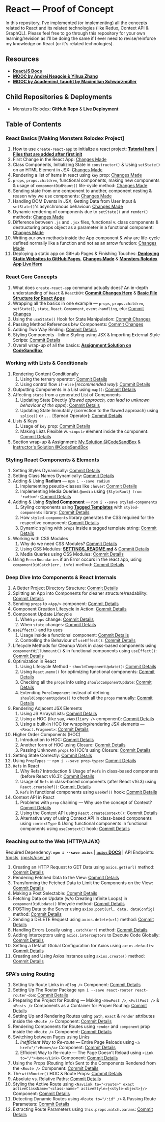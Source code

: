 # React &mdash; Proof of Concept

In this repository, I've implemented (or implementing) all the concepts related to React and its related technologies (like Redux, Context API & GraphQL). Please feel free to go through this repository for your own learning/revision as I'll be doing the same if I ever need to revise/reinforce my knowledge on React (or it's related technologies).

## Resources

- **[ReactJS Docs](https://reactjs.org/docs/getting-started.html)**
- **[MOOC by Andrei Neagoie & Yihua Zhang](https://www.udemy.com/course/complete-react-developer-zero-to-mastery/)**
- **[MOOC by Academind, taught by Maximilian Schwarzmüller](https://www.udemy.com/course/react-the-complete-guide-incl-redux/)**

## Child Repositories & Deployments

- Monsters Rolodex: **[GitHub Repo](https://github.com/Ch-sriram/monsters-rolodex)** & **[Live Deployment](https://ch-sriram.github.io/monsters-rolodex/)**

## Table of Contents

### React Basics [Making Monsters Rolodex Project]

1. How to use `create-react-app` to initialize a react project: **[Tutorial here](https://create-react-app.dev/docs/getting-started/)** | **[Files that are added after first init](https://github.com/Ch-sriram/react/commit/2d7171fc2ed9630763add888d05055dd2c1b84cd)**
2. First Change in the React App: [Changes Made](https://github.com/Ch-sriram/react/commit/e4e33f5a09623ccadb2a2c81040f2a2cfc78edae)
3. Class Components, Initializing State in `constructor()` & Using `setState()` on an HTML Element in JSX: [Changes Made](https://github.com/Ch-sriram/react/commit/6ba9039e690b03f81d8626ca17838a3376668e4d)
4. Rendering a list of items in react using `key` prop: [Changes Made](https://github.com/Ch-sriram/react/commit/64cf86beee99dcc3457918be5e3240546dc68b57)
5. `props`, `props.children`, functional components, making new components & usage of `componentDidMount()` life-cycle method: [Changes Made](https://github.com/Ch-sriram/react/commit/3e55acecc9c12d8328047de7669a4532072a6294)
6. Sending state from one component to another, component nesting & reason why we use components: [Changes Made](https://github.com/Ch-sriram/react/commit/bbb046138407be5c45422966ffce22faac9563d1)
7. Handling DOM Events in JSX, Getting Data from User Input & `setState()`'s asynchronous behaviour: [Changes Made](https://github.com/Ch-sriram/react/commit/13265c1fbb5e4d90bb0f82e8ac5fbe4287de67b5)
8. Dynamic rendering of components due to `setState()` and `render()` methods: [Changes Made](https://github.com/Ch-sriram/react/commit/5a4d5970d90b1871b46c9cbc04c02d3a38560014)
9. Difference between `.js` and `.jsx` files, functional v. class components & destructuring props object as a parameter in a functional component: [Changes Made](https://github.com/Ch-sriram/react/commit/d4019dad916dcdd797e18b3dc3bf19660a5fbbd4)
10. Writing our own methods inside the App component & why are life-cycle defined normally like a function and not as an arrow function: [Changes Made](https://github.com/Ch-sriram/react/commit/0a7c9b5976d59cc669f9df698e9c8090ceda63cf)
11. Deploying a static app on GitHub Pages & Finishing Touches: **[Deploying Static Websites to GitHub Pages](https://github.com/Ch-sriram/react/wiki/Steps-for-Hosting-a-Static-Website-on-Github-Pages)**, **[Changes Made](https://github.com/Ch-sriram/react/commit/3250b1f3e7777041ff7f5eeb39ea6cb27fd724d9)** & **[Monsters Rolodex App Live Here](https://ch-sriram.github.io/monsters-rolodex/)**

### React Core Concepts

1. What does `create-react-app` command actually does? An in-depth understanding of `React` & `ReactDOM`: **[Commit Changes Here](https://github.com/Ch-sriram/react/commit/cec0bbd55d40359ad89cdb36431ad515683b080b)** & **[Basic File Structure for React Apps](https://github.com/Ch-sriram/react/wiki/Internal-details-of-%60create-react-app%60)**
2. Wrapping all the basics in one example &mdash; `props`, `props.children`, `setState()`, `state`, `React.Component`, `event-handling`, etc: [Commit Changes](https://github.com/Ch-sriram/react/commit/502f6498ae510a2f4f9587360ca5f7103162268c)
3. Using the `useState()` Hook for State Manipulation: [Commit Changes](https://github.com/Ch-sriram/react/commit/9fc62c6a1789475185a03fde1f3bbdea30eb6006)
4. Passing Method References b/w Components: [Commit Changes](https://github.com/Ch-sriram/react/commit/26932a76eddc8cae3dfcba44c1ff17cbca39257c)
5. Adding Two Way Binding: [Commit Details](https://github.com/Ch-sriram/react/commit/0beb8af51db9729c4d85fdca907c6fa25f17469e)
6. Styling Components - Inline Styling using JSX & Importing External Style Scripts: [Commit Details](https://github.com/Ch-sriram/react/commit/a99514cdf74aebffa8afbad61a5f6115965f6143)
7. Overall wrap-up of all the basics: **[Assignment Solution on CodeSandBox](https://codesandbox.io/s/modest-wu-n9k5w?file=/src/components/user-input/user-input.component.jsx)**

### Working with Lists & Conditionals

1. Rendering Content Conditionally
   1. Using the ternary operator: [Commit Details](https://github.com/Ch-sriram/react/commit/5dc2b1ad364b6f8923eff44af488a93a5472684d)
   2. Using control flow `if-else` \[*recommended way*\]: [Commit Details](https://github.com/Ch-sriram/react/commit/d36965daf7737f04325c67d6fb9ce889d2d8f089)
2. Outputting Components in a List using `map()`: [Commit Details](https://github.com/Ch-sriram/react/commit/4b3d246804331808d6fbc9fb4ef077277e39cc8a)
3. Affecting `state` from a generated List of Components
   1. Updating State Directly (*flawed approach, can lead to unknown behaviour of the apps*): [Commit Details](https://github.com/Ch-sriram/react/commit/91c6424f4bdce8b71542c0a6cdb396475c6adff7)
   2. Updating State Immutably (correction to the flawed approach) using `splice()` or `...` [Spread Operator]: [Commit Details](https://github.com/Ch-sriram/react/commit/0936c2c3b540f808a7139ec400bfe1dbab9de76e)
4. Lists & Keys
   1. Usage of `key` prop: [Commit Details](https://github.com/Ch-sriram/react/commit/52235c6906dfd14d20103adb78378881ac2c6b2d)
   2. Making Lists Flexible w. `<input>` element inside the component: [Commit Details](https://github.com/Ch-sriram/react/commit/dd55f73a1ef6a0d44cc1b6a3bb33df31b357a47e)
5. Section wrap-up & Assignment: [My Solution @CodeSandBox](https://codesandbox.io/s/staging-morning-offcj?file=/src/App.js) & [Instructor's Solution @CodeSandBox](https://codesandbox.io/s/blissful-rosalind-fu2gm?file=/src/App.js)

### Styling React Components & Elements

1. Setting Styles Dynamically: [Commit Details](https://github.com/Ch-sriram/react/commit/059ada885e7f271fbb75699f6c9d6cd474659971)
2. Setting Class Names Dynamically: [Commit Details](https://github.com/Ch-sriram/react/commit/c90a8f0b7d98099ceca69ad49345cbbbd7655da4)
3. Adding & Using **Radium** &mdash; `npm i --save radium`
   1. Implementing pseudo-classes like `:hover`: [Commit Details](https://github.com/Ch-sriram/react/commit/38a692d77d9a570af38d8a09f3749532ded7b50e)
   2. Implementing Media Queries `@media` using `{StyleRoot} from 'radium'`: [Commit Details](https://github.com/Ch-sriram/react/commit/74f0f476ae0005ddb5758b0211ac72d2be325e3a)
4. Adding & Using **[Styled Component](https://styled-components.com/)** &mdash; `npm i --save styled-components`
   1. Styling components using **[Tagged Templates](https://developer.mozilla.org/en-US/docs/Web/JavaScript/Reference/Template_literals#Tagged_templates)** with `styled-components` library: [Commit Details](https://github.com/Ch-sriram/react/commit/8ef490f993bd392b6476629545d2b0fc7e5eb32c)
   2. How `styled-components` library generates the CSS required for the respective component: [Commit Details](https://github.com/Ch-sriram/react/commit/d9129cd0692a88d143b3c76adb995b0033090da0)
   3. Dynamic styling with `props` inside a tagged template string: [Commit Details](https://github.com/Ch-sriram/react/commit/55bceb0995517afb22f04d569f308fb69d9d041b)
5. Working with CSS Modules
   1. Why do we need CSS Modules? [Commit Details](https://github.com/Ch-sriram/react/commit/bb869417d81ec0bf0eaa55ec6458165ad76a1080)
   2. Using CSS Modules: **[SETTINGS_README.md](https://github.com/Ch-sriram/react/blob/dev/react-examples/CSS_MODULES_SETTINGS_REACT_SCRIPTS_V1.md)** & [Commit Details](https://github.com/Ch-sriram/react/commit/d5f38daabc91f707bee2246bfb060ea8cbe59e76)
   3. Media Queries using CSS Modules: [Commit Details](https://github.com/Ch-sriram/react/commit/b430521e24e2caf066a59e0c98805b9b77caecb6)
6. Using `ErrorBoundaries` if an Error occurs in the react app, using `componentDidCatch(err, info)` method: [Commit Details](https://github.com/Ch-sriram/react/commit/9fe997867620c2cd2f0ddd5e675c40b125a4d33b)

### Deep Dive Into Components & React Internals

1. A Better Project Directory Structure: [Commit Details](https://github.com/Ch-sriram/react/commit/e22fac77ab7417f37594b68f1aa1217b794d19e1)
2. Splitting an App into Components for cleaner structure/readability: [Commit Details](https://github.com/Ch-sriram/react/commit/13c56fe01c5b4b754951e1a1a839a0135f01c124)
3. Sending `props` to `<App/>` component: [Commit Details](https://github.com/Ch-sriram/react/commit/c579e1958d8f9d6b3e98aea53b8600af73c74cc8)
4. Component Creation Lifecycle in Action: [Commit Details](https://github.com/Ch-sriram/react/commit/9f703990f9a54c7fe1caeb7fe806cf9d3c07d553)
5. Component Update Lifecycle
   1. When `props` change: [Commit Details](https://github.com/Ch-sriram/react/commit/4dc01643a51e2456d42ba9b88d1956185e00bbe3)
   2. When `state` changes: [Commit Details](https://github.com/Ch-sriram/react/commit/d69afffa5c2ca4dec8f915f966c22a8d59ff6066)
6. `useEffect()` and its uses
   1. Usage inside a functional component: [Commit Details](https://github.com/Ch-sriram/react/commit/2c3f31c936f0fa3185ba6c7dffff1225b33d0d0b)
   2. Controlling the Behaviour of `useEffect()`: [Commit Details](https://github.com/Ch-sriram/react/commit/fe890d24d62d9948acc5807c5ca69a5017a94189)
7. Lifecycle Methods for Cleanup Work in class-based components using `componentWillUnmount()` & in functional components using `useEffect()`: [Commit Details](https://github.com/Ch-sriram/react/commit/5db978383c4e82130e1ba82752206a73e5049ebe)
8. Optimization in React
   1. Using Lifecycle Method - `shouldComponentUpdate()`: [Commit Details](https://github.com/Ch-sriram/react/commit/dcf7bb7d302ec04b29699dbe31fa616d9f4f123f)
   2. Using `React.memo()` for optimizing functional components: [Commit Details](https://github.com/Ch-sriram/react/commit/0b5aecceb6914057e212a9901131b54c180e63b5)
   3. Checking all the `props` info using `shouldComponentUpdate`: [Commit Details](https://github.com/Ch-sriram/react/commit/6dec77afa3170c223fc833adf04bd72ed34d3006)
   4. Extending `PureComponent` instead of defining `shouldComponentUpdate()` to check all the `props` manually: [Commit Details](https://github.com/Ch-sriram/react/commit/8efc19ec3559c40a96ac32e13588c3aa04f2e4ae)
9. Rendering Adjacent JSX Elements
   1. Using JS Arrays/Lists: [Commit Details](https://github.com/Ch-sriram/react/commit/a5cc7dc50d4a639981e4fd3e8db9541d89d40f73)
   2. Using a HOC (like say, `<Auxiliary />` component): [Commit Details](https://github.com/Ch-sriram/react/commit/849b614df6421fe6e9ac7534b5caf53482a28bb1)
   3. Using a built-in HOC for wrapping/rendering JSX elements &mdash; `<React.Fragment>`: [Commit Details](https://github.com/Ch-sriram/react/commit/90b069fc586be544e5a071d626a50bbb40830867)
10. Higher Order Components (HOC)
    1. Introduction to HOC: [Commit Details](https://github.com/Ch-sriram/react/commit/8a9645adc5ba6f86d24aaee6f988eae9a5f99ef7)
    2. Another form of HOC using Closure: [Commit Details](https://github.com/Ch-sriram/react/commit/208eda2591e9ade27f53878b107fddb6f139c05f)
    3. Passing Unknown `props` to HOC's using Closure: [Commit Details](https://github.com/Ch-sriram/react/commit/7f4ef6602745352ed89eba16e2ff97f44889f409)
11. Setting State Correctly: [Commit Details](https://github.com/Ch-sriram/react/commit/754d0e2224ca28708ca4c8cff59bad73aa4cbda9)
12. Using `PropTypes` &mdash; `npm i --save prop-types`: [Commit Details](https://github.com/Ch-sriram/react/commit/6daf605d993d4f12e6884362ae15c55f7556a67d)
13. `Refs` in React
    1. Why Refs? Introduction & Usage of `Refs` in class-based components (before React v16.3): [Commit Details](https://github.com/Ch-sriram/react/commit/f37d509963e34ba119da4b42366cc3e3c5fa14b9)
    2. Usage of `Refs` in class-based components (after React v16.3) using `React.createRef()`: [Commit Details](https://github.com/Ch-sriram/react/commit/8e4926d2695c6bcd6b4e2ce453cc6cd784119ffc)
    3. `Refs` in functional components using `useRef()` hook: [Commit Details](https://github.com/Ch-sriram/react/commit/9088c3ac9007c341cbc85b816ac57ec500ad6afa)
14. Context API in React
    1. Problems with `prop` chaining &mdash; Why use the concept of Context? [Commit Details](https://github.com/Ch-sriram/react/commit/be6a373389a4942902f261a988f46aefb5601122)
    2. Using the Context API using `React.createContext()`: [Commit Details](https://github.com/Ch-sriram/react/commit/04cbc679a15782256a93233bd77a54b38ce8be4f)
    3. Alternative way of using Context API in class-based components using `contextType` & Using functional components in functional components using `useContext()` hook: [Commit Details](https://github.com/Ch-sriram/react/commit/0e889f3bf143bdd16deafa0e370bc2b36f07a386)

### Reaching out to the Web (HTTP/AJAX)

Required Dependency: **`npm i --save axios`** | **[`axios` DOCS](https://github.com/axios/axios)** | API Endpoints: [/posts](https://jsonplaceholder.typicode.com/posts), [/posts/user_id](https://jsonplaceholder.typicode.com/posts/1)

1. Creating an HTTP Request to GET Data using `axios.get(url)` method: [Commit Details](https://github.com/Ch-sriram/react/commit/49f4acd91f0733b3d7ad6fd6e26833d0c3cf25d4)
2. Rendering Fetched Data to the View: [Commit Details](https://github.com/Ch-sriram/react/commit/c6dd030681debfbd65e24305986db453a21d67f7)
3. Transforming the Fetched Data to Limit the Components on the View: [Commit Details](https://github.com/Ch-sriram/react/commit/297ed57540e900b361b8288d10912a706a5241d0)
4. Making a Post Selectable: [Commit Details](https://github.com/Ch-sriram/react/commit/605b2fa308c400499249b723774e82a0f70b2e69)
5. Fetching Data on Update (w/o Creating Infinite Loops) in `componentDidUpdate()` lifecycle method: [Commit Details](https://github.com/Ch-sriram/react/commit/2b8b792c78972b1f75d831240b39cb9c2a21aa07)
6. POSTing Data to the Server using `axios.post(url, data, dataConfig)` method: [Commit Details](https://github.com/Ch-sriram/react/commit/16d5eb060d1f24ff6d8851bc09b6ebd999af7de3)
7. Sending a DELETE Request using `axios.delete(url)` method: [Commit Details](https://github.com/Ch-sriram/react/commit/4597b3f198bd10f30692c34526c15657cbe3619f)
8. Handling Errors Locally using `.catch(err)` method: [Commit Details](https://github.com/Ch-sriram/react/commit/1c8a87cc2b8549731c35fd4f36b9a9277f673e7a)
9. Adding Interceptors using `axios.interceptors` to Execute Code Globally: [Commit Details](https://github.com/Ch-sriram/react/commit/e72cb699a58b4e627a99567dcaa9ecbfcfef2626)
10. Setting a Default Global Configuration for Axios using `axios.defaults`: [Commit Details](https://github.com/Ch-sriram/react/commit/df370241d1f2ee2e54445986832521390b089108)
11. Creating and Using Axios Instance using `axios.create()` method: [Commit Details](https://github.com/Ch-sriram/react/commit/ce49f467fa69bb47660339882fb9307dd9db12e0)

### SPA's using Routing

1. Setting Up Route Links in `<Blog />` Component: [Commit Details](https://github.com/Ch-sriram/react/commit/b34b7005fb8bbee9ca9ef7b1cb4d475ce8f1b9f8)
2. Setting Up The Router Package `npm i --save react-router react-router-dom`: [Commit Details](https://github.com/Ch-sriram/react/commit/64ef82a4d09d2b0561861764c73a717fd754f4e4)
3. Preparing the Project for Routing &mdash; Making `<NewPost />`, `<FullPost />` & `<Posts />` Components as a Container for Proper Routing: [Commit Details](https://github.com/Ch-sriram/react/commit/e8d0a46e2892af940f600481cba861393dca051b)
4. Setting Up and Rendering Routes using `path`, `exact` & `render` attributes inside the `<Route />` Component: [Commit Details](https://github.com/Ch-sriram/react/commit/0ae8809410db1d704c99ab3b61a7a6d8e906b0f2)
5. Rendering Components for Routes using `render` and `component` prop inside the `<Route />` Component: [Commit Details](https://github.com/Ch-sriram/react/commit/9c39b5454c672cc7d8a1868190958d9ca9dca688)
6. Switching between Pages using Links
   1. *Inefficient Way to Re-route* &mdash; Entire Page Reloads using `<a href="/">Home</a>` Component: [Commit Details](https://github.com/Ch-sriram/react/commit/c5ab53754f934db1ea3fd2dba86d4e6cf4f7e7e5)
   2. Efficient Way to Re-route &mdash; The Page Doesn't Reload using `<Link to="/">Home</Link>` Component: [Commit Details](https://github.com/Ch-sriram/react/commit/1c46d5e9d96d8878e56aab1efe447ebe0f5aa905)
7. Using the Props (Routing Info) Sent to the Components Rendered from the `<Route />` Component: [Commit Details](https://github.com/Ch-sriram/react/commit/7d5a80f3669e37434f5915977cd3df6c8ad0d7fd)
8. The `withRouter()` HOC & Route Props: [Commit Details](https://github.com/Ch-sriram/react/commit/f89ef0cbf6a77288b36bf0542c5b8dee95ca67b7)
9. Absolute vs. Relative Paths: [Commit Details](https://github.com/Ch-sriram/react/commit/f1cb5c5df16561fba48a0731e17b32e204822a60)
10. Styling the Active Route using `<NavLink to="<route>" exact activeClassName="<class-name>" activeStyle={<style-object>}/>` Component: [Commit Details](https://github.com/Ch-sriram/react/commit/d226ec6c421c88c5e6818e2c85e531661d48582d)
11. Detecting Dynamic Routes using `<Route to="/:id" />` & Passing Route Parameters: [Commit Details](https://github.com/Ch-sriram/react/commit/8157484eae2c439ec84f841eb508ece07883f598)
12. Extracting Route Parameters using `this.props.match.params`: [Commit Details](https://github.com/Ch-sriram/react/commit/d2bfc5b210bc010f94e18a33361a9462c358eee4)

